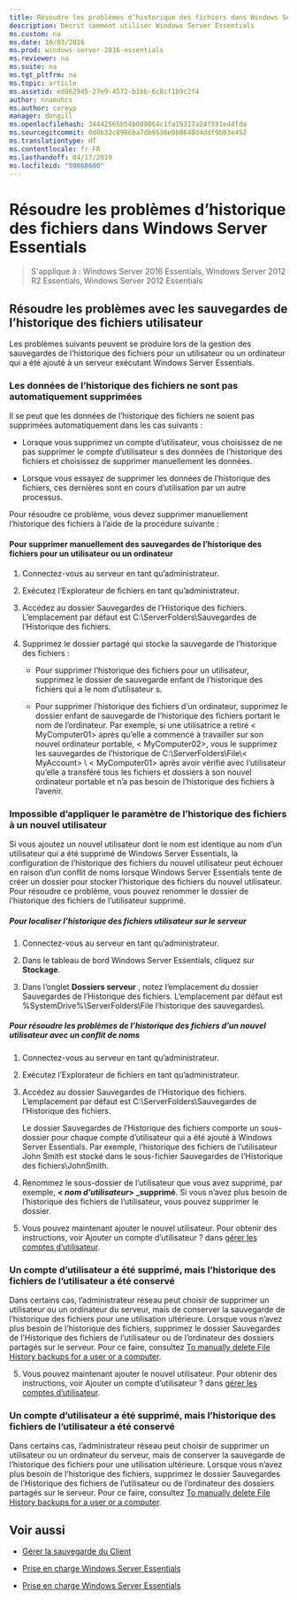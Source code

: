 ```yaml
---
title: Résoudre les problèmes d’historique des fichiers dans Windows Server Essentials
description: Décrit comment utiliser Windows Server Essentials
ms.custom: na
ms.date: 10/03/2016
ms.prod: windows-server-2016-essentials
ms.reviewer: na
ms.suite: na
ms.tgt_pltfrm: na
ms.topic: article
ms.assetid: ed062945-27e9-4572-b1bb-6c8cf1b9c2f4
author: nnamuhcs
ms.author: coreyp
manager: dongill
ms.openlocfilehash: 34442565b54b089064c1fa19317a24f591e44fda
ms.sourcegitcommit: 0d0b32c8986ba7db9536e0b8648d4ddf9b03e452
ms.translationtype: HT
ms.contentlocale: fr-FR
ms.lasthandoff: 04/17/2019
ms.locfileid: "59868600"
---
```

# <a name="troubleshoot-file-history-in-windows-server-essentials"></a>Résoudre les problèmes d’historique des fichiers dans Windows Server Essentials

>S'applique à : Windows Server 2016 Essentials, Windows Server 2012 R2 Essentials, Windows Server 2012 Essentials 
  
## <a name="troubleshoot-issues-with-user-file-history-backups"></a>Résoudre les problèmes avec les sauvegardes de l’historique des fichiers utilisateur  
 Les problèmes suivants peuvent se produire lors de la gestion des sauvegardes de l’historique des fichiers pour un utilisateur ou un ordinateur qui a été ajouté à un serveur exécutant Windows Server Essentials.  
  
### <a name="file-history-data-is-not-automatically-deleted"></a>Les données de l’historique des fichiers ne sont pas automatiquement supprimées  
 Il se peut que les données de l’historique des fichiers ne soient pas supprimées automatiquement dans les cas suivants :  
  
-   Lorsque vous supprimez un compte d’utilisateur, vous choisissez de ne pas supprimer le compte d’utilisateur s des données de l’historique des fichiers et choisissez de supprimer manuellement les données.  
  
-   Lorsque vous essayez de supprimer les données de l’historique des fichiers, ces dernières sont en cours d’utilisation par un autre processus.  
  
 Pour résoudre ce problème, vous devez supprimer manuellement l’historique des fichiers à l’aide de la procédure suivante :  
  
####  <a name="BKMK_manuallyDelete"></a> Pour supprimer manuellement des sauvegardes de l’historique des fichiers pour un utilisateur ou un ordinateur  
  
1.  Connectez-vous au serveur en tant qu’administrateur.  
  
2.  Exécutez l’Explorateur de fichiers en tant qu’administrateur.  
  
3.  Accédez au dossier Sauvegardes de l’Historique des fichiers. L’emplacement par défaut est C:\ServerFolders\Sauvegardes de l’Historique des fichiers.  
  
4.  Supprimez le dossier partagé qui stocke la sauvegarde de l’historique des fichiers :  
  
    -   Pour supprimer l’historique des fichiers pour un utilisateur, supprimez le dossier de sauvegarde enfant de l’historique des fichiers qui a le nom d’utilisateur s.  
  
    -   Pour supprimer l’historique des fichiers d’un ordinateur, supprimez le dossier enfant de sauvegarde de l’historique des fichiers portant le nom de l’ordinateur. Par exemple, si une utilisatrice a retiré < MyComputer01\> après qu’elle a commencé à travailler sur son nouvel ordinateur portable, < MyComputer02\>, vous le supprimez les sauvegardes de l’historique de C:\ServerFolders\File\\< MyAccount\> \\ < MyComputer01\> après avoir vérifié avec l’utilisateur qu’elle a transféré tous les fichiers et dossiers à son nouvel ordinateur portable et n’a pas besoin de l’historique des fichiers à l’avenir.  
  
### <a name="cannot-apply-file-history-setting-to-a-new-user"></a>Impossible d’appliquer le paramètre de l’historique des fichiers à un nouvel utilisateur  
 Si vous ajoutez un nouvel utilisateur dont le nom est identique au nom d’un utilisateur qui a été supprimé de Windows Server Essentials, la configuration de l’historique des fichiers du nouvel utilisateur peut échouer en raison d’un conflit de noms lorsque Windows Server Essentials tente de créer un dossier pour stocker l’historique des fichiers du nouvel utilisateur. Pour résoudre ce problème, vous pouvez renommer le dossier de l’historique des fichiers de l’utilisateur supprimé.  
  
##### <a name="to-locate-user-file-history-on-the-server"></a>Pour localiser l’historique des fichiers utilisateur sur le serveur  
  
1.  Connectez-vous au serveur en tant qu’administrateur.  
  
2.  Dans le tableau de bord Windows Server Essentials, cliquez sur **Stockage**.  
  
3.  Dans l’onglet **Dossiers serveur** , notez l’emplacement du dossier Sauvegardes de l’Historique des fichiers. L’emplacement par défaut est %SystemDrive%\ServerFolders\File l’historique des sauvegardes\\.  
  
##### <a name="to-resolve-file-history-issues-for-a-new-user-with-a-name-conflict"></a>Pour résoudre les problèmes de l’historique des fichiers d’un nouvel utilisateur avec un conflit de noms  
  
1.  Connectez-vous au serveur en tant qu’administrateur.  
  
2.  Exécutez l’Explorateur de fichiers en tant qu’administrateur.  
  
3.  Accédez au dossier Sauvegardes de l’Historique des fichiers. L’emplacement par défaut est C:\ServerFolders\Sauvegardes de l’Historique des fichiers.  
  
     Le dossier Sauvegardes de l’Historique des fichiers comporte un sous-dossier pour chaque compte d’utilisateur qui a été ajouté à Windows Server Essentials. Par exemple, l’historique des fichiers de l’utilisateur John Smith est stocké dans le sous-fichier Sauvegardes de l’Historique des fichiers\JohnSmith.  
  
4.  Renommez le sous-dossier de l’utilisateur que vous avez supprimé, par exemple,  **< *nom d’utilisateur*> _supprimé**. Si vous n’avez plus besoin de l’historique des fichiers de l’utilisateur, vous pouvez supprimer le dossier.  
  

5.  Vous pouvez maintenant ajouter le nouvel utilisateur. Pour obtenir des instructions, voir Ajouter un compte d’utilisateur ? dans [gérer les comptes d’utilisateur](../manage/Manage-User-Accounts-in-Windows-Server-Essentials.md).  
  
### <a name="a-user-account-was-removed-but-the-users-file-history-remains"></a>Un compte d’utilisateur a été supprimé, mais l’historique des fichiers de l’utilisateur a été conservé  
 Dans certains cas, l’administrateur réseau peut choisir de supprimer un utilisateur ou un ordinateur du serveur, mais de conserver la sauvegarde de l’historique des fichiers pour une utilisation ultérieure. Lorsque vous n’avez plus besoin de l’historique des fichiers, supprimez le dossier Sauvegardes de l’Historique des fichiers de l’utilisateur ou de l’ordinateur des dossiers partagés sur le serveur. Pour ce faire, consultez [To manually delete File History backups for a user or a computer](Troubleshoot-File-History-in-Windows-Server-Essentials.md#BKMK_manuallyDelete).  

5.  Vous pouvez maintenant ajouter le nouvel utilisateur. Pour obtenir des instructions, voir Ajouter un compte d’utilisateur ? dans [gérer les comptes d’utilisateur](../manage/Manage-User-Accounts-in-Windows-Server-Essentials.md).  
  
### <a name="a-user-account-was-removed-but-the-users-file-history-remains"></a>Un compte d’utilisateur a été supprimé, mais l’historique des fichiers de l’utilisateur a été conservé  
 Dans certains cas, l’administrateur réseau peut choisir de supprimer un utilisateur ou un ordinateur du serveur, mais de conserver la sauvegarde de l’historique des fichiers pour une utilisation ultérieure. Lorsque vous n’avez plus besoin de l’historique des fichiers, supprimez le dossier Sauvegardes de l’Historique des fichiers de l’utilisateur ou de l’ordinateur des dossiers partagés sur le serveur. Pour ce faire, consultez [To manually delete File History backups for a user or a computer](../support/Troubleshoot-File-History-in-Windows-Server-Essentials.md#BKMK_manuallyDelete).  

  
## <a name="see-also"></a>Voir aussi  
  
-   [Gérer la sauvegarde du Client](../manage/Manage-Client-Computer-Backup-in-Windows-Server-Essentials.md)  
  

-   [Prise en charge Windows Server Essentials](Support-Windows-Server-Essentials.md)

-   [Prise en charge Windows Server Essentials](../support/Support-Windows-Server-Essentials.md)

